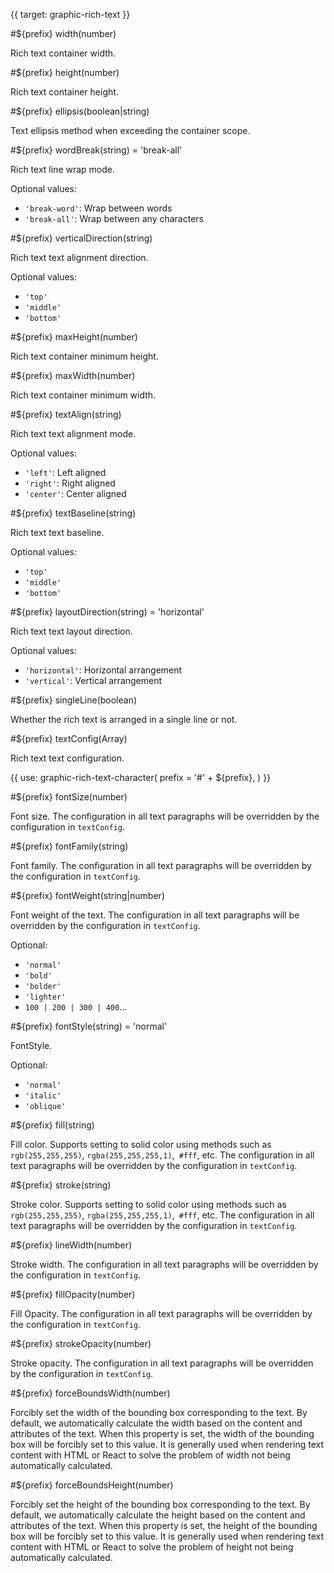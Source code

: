 {{ target: graphic-rich-text }}

<!-- Canopus IRichTextGraphicAttribute -->

#${prefix} width(number)

Rich text container width.

#${prefix} height(number)

Rich text container height.

#${prefix} ellipsis(boolean|string)

Text ellipsis method when exceeding the container scope.

#${prefix} wordBreak(string) = 'break-all'

Rich text line wrap mode.

Optional values:

- `'break-word'`: Wrap between words
- `'break-all'`: Wrap between any characters

#${prefix} verticalDirection(string)

Rich text text alignment direction.

Optional values:

- `'top'`
- `'middle'`
- `'bottom'`

#${prefix} maxHeight(number)

Rich text container minimum height.

#${prefix} maxWidth(number)

Rich text container minimum width.

#${prefix} textAlign(string)

Rich text text alignment mode.

Optional values:

- `'left'`: Left aligned
- `'right'`: Right aligned
- `'center'`: Center aligned

#${prefix} textBaseline(string)

Rich text text baseline.

Optional values:

- `'top'`
- `'middle'`
- `'bottom'`

#${prefix} layoutDirection(string) = 'horizontal'

Rich text text layout direction.

Optional values:

- `'horizontal'`: Horizontal arrangement
- `'vertical'`: Vertical arrangement

#${prefix} singleLine(boolean)

Whether the rich text is arranged in a single line or not.

#${prefix} textConfig(Array)

Rich text text configuration.

{{ use: graphic-rich-text-character(
  prefix = '#' + ${prefix},
) }}

<!-- Supports only regular text configurations, which will be inherited by textConfig. -->

#${prefix} fontSize(number)

Font size. The configuration in all text paragraphs will be overridden by the configuration in `textConfig`.

#${prefix} fontFamily(string)

Font family. The configuration in all text paragraphs will be overridden by the configuration in `textConfig`.

#${prefix} fontWeight(string|number)

Font weight of the text. The configuration in all text paragraphs will be overridden by the configuration in `textConfig`.

Optional:

- `'normal'`
- `'bold'`
- `'bolder'`
- `'lighter'`
- `100 | 200 | 300 | 400`...

#${prefix} fontStyle(string) = 'normal'

FontStyle.

Optional:

- `'normal'`
- `'italic'`
- `'oblique'`

#${prefix} fill(string)

Fill color. Supports setting to solid color using methods such as `rgb(255,255,255)`, `rgba(255,255,255,1)`,` #fff`, etc.
The configuration in all text paragraphs will be overridden by the configuration in `textConfig`.

#${prefix} stroke(string)

Stroke color. Supports setting to solid color using methods such as `rgb(255,255,255)`, `rgba(255,255,255,1)`,` #fff`, etc.
The configuration in all text paragraphs will be overridden by the configuration in `textConfig`.

#${prefix} lineWidth(number)

Stroke width. The configuration in all text paragraphs will be overridden by the configuration in `textConfig`.

#${prefix} fillOpacity(number)

Fill Opacity. The configuration in all text paragraphs will be overridden by the configuration in `textConfig`.

#${prefix} strokeOpacity(number)

Stroke opacity. The configuration in all text paragraphs will be overridden by the configuration in `textConfig`.

#${prefix} forceBoundsWidth(number)

Forcibly set the width of the bounding box corresponding to the text. By default, we automatically calculate the width based on the content and attributes of the text. When this property is set, the width of the bounding box will be forcibly set to this value. It is generally used when rendering text content with HTML or React to solve the problem of width not being automatically calculated.

#${prefix} forceBoundsHeight(number)

Forcibly set the height of the bounding box corresponding to the text. By default, we automatically calculate the height based on the content and attributes of the text. When this property is set, the height of the bounding box will be forcibly set to this value. It is generally used when rendering text content with HTML or React to solve the problem of height not being automatically calculated.
